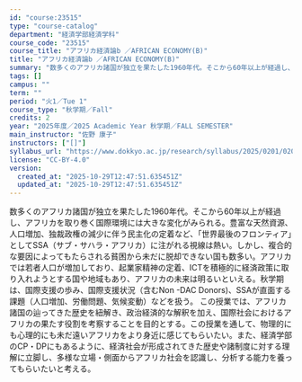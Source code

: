 ```yaml
---
id: "course:23515"
type: "course-catalog"
department: "経済学部経済学科"
course_code: "23515"
course_title: "アフリカ経済論b ／AFRICAN ECONOMY(B)"
title: "アフリカ経済論b ／AFRICAN ECONOMY(B)"
summary: "数多くのアフリカ諸国が独立を果たした1960年代。そこから60年以上が経過し、アフリカを取り巻く国際環境には大きな変化がみられる。豊富な天然資源、人口増加、独裁政権の減少に伴う民主化の定着など、「世界最後のフロンティア」としてSSA（サブ・…"
tags: []
campus: ""
term: ""
period: "火1／Tue 1"
course_type: "秋学期／Fall"
credits: 2
year: "2025年度／2025 Academic Year 秋学期／FALL SEMESTER"
main_instructor: "佐野 康子"
instructors: ["[]"]
syllabus_url: "https://www.dokkyo.ac.jp/research/syllabus/2025/0201/0201_23515_ja_JP.html"
license: "CC-BY-4.0"
version:
  created_at: "2025-10-29T12:47:51.635451Z"
  updated_at: "2025-10-29T12:47:51.635451Z"
---
```

数多くのアフリカ諸国が独立を果たした1960年代。そこから60年以上が経過し、アフリカを取り巻く国際環境には大きな変化がみられる。豊富な天然資源、人口増加、独裁政権の減少に伴う民主化の定着など、「世界最後のフロンティア」としてSSA（サブ・サハラ・アフリカ）に注がれる視線は熱い。しかし、複合的な要因によってもたらされる貧困から未だに脱却できない国も数多い。アフリカでは若者人口が増加しており、起業家精神の定着、ICTを積極的に経済政策に取り入れようとする国や地域もあり、アフリカの未来は明るいといえる。秋学期は、国際支援の歩み、国際支援状況（含むNon -DAC Donors)、SSAが直面する課題（人口増加、労働問題、気候変動）などを扱う。 この授業では、アフリカ諸国の辿ってきた歴史を紐解き、政治経済的な解釈を加え、国際社会におけるアフリカの果たす役割を考察することを目的とする。この授業を通して、物理的にも心理的にも未だ遠いアフリカをより身近に感じてもらいたい。また、経済学部のCP・DPにもあるように、経済社会が形成されてきた歴史や諸制度に対する理解に立脚し、多様な立場・側面からアフリカ社会を認識し、分析する能力を養ってもらいたいと考える。
